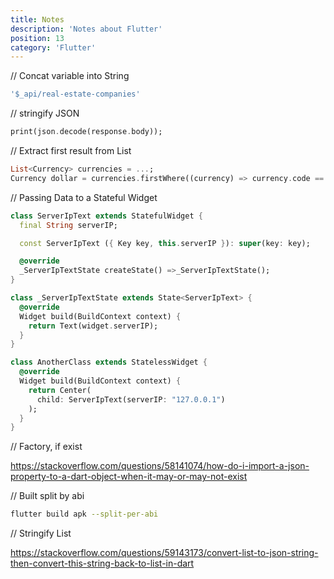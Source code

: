 ```yaml
---
title: Notes
description: 'Notes about Flutter'
position: 13
category: 'Flutter'
---
```


// Concat variable into String

```dart
'$_api/real-estate-companies'
```

// stringify JSON

```dart
print(json.decode(response.body));
```

// Extract first result from List

```dart
List<Currency> currencies = ...;
Currency dollar = currencies.firstWhere((currency) => currency.code == "USD");
```

// Passing Data to a Stateful Widget

```dart
class ServerIpText extends StatefulWidget {
  final String serverIP;

  const ServerIpText ({ Key key, this.serverIP }): super(key: key);

  @override
  _ServerIpTextState createState() =>_ServerIpTextState();
}

class _ServerIpTextState extends State<ServerIpText> {
  @override
  Widget build(BuildContext context) {
    return Text(widget.serverIP);
  }
}

class AnotherClass extends StatelessWidget {
  @override
  Widget build(BuildContext context) {
    return Center(
      child: ServerIpText(serverIP: "127.0.0.1")
    );
  }
}
```

// Factory, if exist

<https://stackoverflow.com/questions/58141074/how-do-i-import-a-json-property-to-a-dart-object-when-it-may-or-may-not-exist>

// Built split by abi

```bash
flutter build apk --split-per-abi
```

// Stringify List

<https://stackoverflow.com/questions/59143173/convert-list-to-json-string-then-convert-this-string-back-to-list-in-dart>
